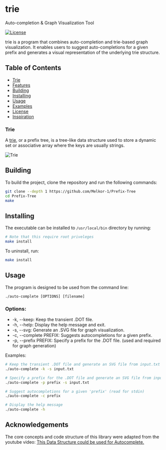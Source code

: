 # trie
Auto-completion & Graph Visualization Tool

[![License](https://img.shields.io/badge/license-MIT-blue.svg)](https://https://github.com/Melkor-1/trie/edit/main/LICENSE)

trie is a program that combines auto-completion and trie-based graph visualization. It enables users to suggest auto-completions for a given prefix and generates a visual representation of the underlying trie structure.

## Table of Contents

- [Trie](#trie)
- [Features](#features)
- [Building](#building)
- [Installing](#installing)
- [Usage](#usage)
- [Examples](#examples)
- [License](#license)
- [Inspiration](#inspiration)

### Trie

A [trie](https://en.wikipedia.org/wiki/Trie), or a prefix tree, is a tree-like data structure used to store a dynamic set or associative array where the keys are usually strings. 

![Trie](https://upload.wikimedia.org/wikipedia/commons/thumb/b/be/Trie_example.svg/375px-Trie_example.svg.png)

## Building 

To build the project, clone the repository and run the following commands:

```bash
git clone --depth 1 https://github.com/Melkor-1/Prefix-Tree
cd Prefix-Tree
make
```

## Installing 
The executable can be installed to `/usr/local/bin` directory by running:
```bash
# Note that this require root priveleges
make install
```

To uninstall, run:
```bash
make install
```

## Usage

The program is designed to be used from the command line:

```
./auto-complete [OPTIONS] [filename]
```

### Options:  

* -k, --keep: Keep the transient .DOT file.  
* -h, --help: Display the help message and exit.  
* -s, --svg: Generate an .SVG file for graph visualization.  
* -c, --complete PREFIX: Suggests autocompletions for a given prefix.  
* -p, --prefix PREFIX: Specify a prefix for the .DOT file. (used and required for graph generation)  


Examples:
```bash
# Keep the transient .DOT file and generate an SVG file from input.txt
./auto-complete -k -s input.txt

# Specify a prefix for the .DOT file and generate an SVG file from input.txt
./auto-complete -p prefix -s input.txt

# Suggest autocompletions for a given 'prefix' (read for stdin)
./auto-complete -c prefix 

# Display the help message
./auto-complete -h
```

## Acknowledgements
The core concepts and code structure of this library were adapted from the youtube video: [This Data Structure could be used for Autocomplete.](https://www.youtube.com/watch?v=2fosrL7I7oc)

